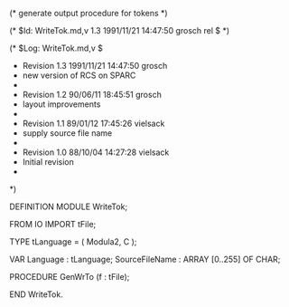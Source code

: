 (* generate output procedure for tokens *)

(* $Id: WriteTok.md,v 1.3 1991/11/21 14:47:50 grosch rel $ *)

(* $Log: WriteTok.md,v $
 * Revision 1.3  1991/11/21  14:47:50  grosch
 * new version of RCS on SPARC
 *
 * Revision 1.2  90/06/11  18:45:51  grosch
 * layout improvements
 * 
 * Revision 1.1	 89/01/12  17:45:26  vielsack
 * supply source file name
 * 
 * Revision 1.0	 88/10/04  14:27:28  vielsack
 * Initial revision
 * 
 *)

DEFINITION MODULE WriteTok;

  FROM IO IMPORT tFile;

  TYPE tLanguage = ( Modula2, C );
  
  VAR
    Language  : tLanguage;
    SourceFileName : ARRAY [0..255] OF CHAR;

  PROCEDURE GenWrTo (f : tFile);

END WriteTok.
